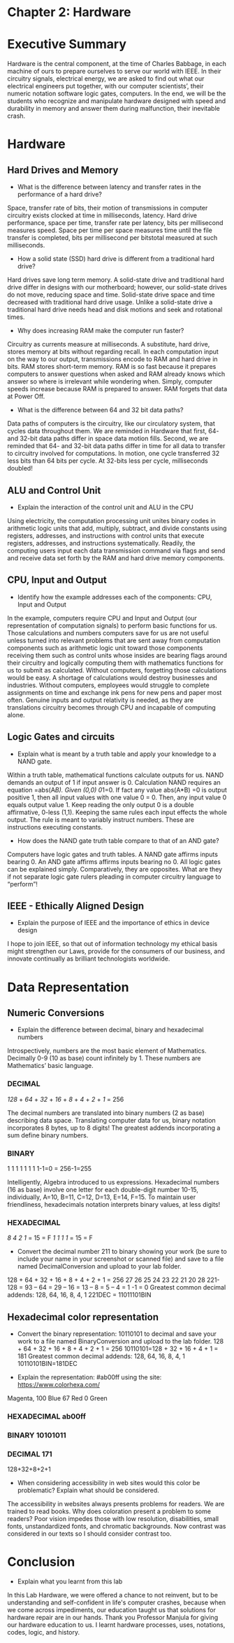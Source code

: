 # Chapter 2: Hardware

# Executive Summary

Hardware is the central component, at the time of Charles Babbage, in each machine of ours to prepare ourselves to serve our world with IEEE. In their circuitry signals, electrical energy, we are asked to find out what our electrical engineers put together, with our computer scientists’, their numeric notation software logic gates, computers. In the end, we will be the students who recognize and manipulate hardware designed with speed and durability in memory and answer them during malfunction, their inevitable crash.

# Hardware

## Hard Drives and Memory

* What is the difference between latency and transfer rates in the performance of a hard drive?

Space, transfer rate of bits, their motion of transmissions in computer circuitry exists clocked at time in milliseconds, latency. Hard drive performance, space per time, transfer rate per latency, bits per millisecond measures speed. Space per time per space measures time until the file transfer is completed, bits per millisecond per bitstotal measured at such milliseconds.

* How a solid state (SSD) hard drive is different from a traditional hard drive?

Hard drives save long term memory. A solid-state drive and traditional hard drive differ in designs with our motherboard; however, our solid-state drives do not move, reducing space and time. Solid-state drive space and time decreased with traditional hard drive usage. Unlike a solid-state drive a traditional hard drive needs head and disk motions and seek and rotational times. 


* Why does increasing RAM make the computer run faster?

Circuitry as currents measure at milliseconds. A substitute, hard drive, stores memory at bits without regarding recall. In each computation input on the way to our output, transmissions encode to RAM and hard drive in bits. RAM stores short-term memory. RAM is so fast because it prepares computers to answer questions when asked and RAM already knows which answer so where is irrelevant while wondering when. Simply, computer speeds increase because RAM is prepared to answer. RAM forgets that data at Power Off.

* What is the difference between 64 and 32 bit data paths?

Data paths of computers is the circuitry, like our circulatory system, that cycles data throughout them. We are reminded in Hardware that first, 64- and 32-bit data paths differ in space data motion fills. Second, we are reminded that 64- and 32-bit data paths differ in time for all data to transfer to circuitry involved for computations. In motion, one cycle transferred 32 less bits than 64 bits per cycle. At 32-bits less per cycle, milliseconds doubled! 

## ALU and Control Unit

* Explain the interaction of the control unit and ALU in the CPU

Using electricity, the computation processing unit unites binary codes in arithmetic logic units that add, multiply, subtract, and divide constants using registers, addresses, and instructions with control units that execute registers, addresses, and instructions systematically. Readily, the computing users input each data transmission command via flags and send and receive data set forth by the RAM and hard drive memory components.

## CPU, Input and Output

* Identify how the example addresses each of the components: CPU, Input and Output

In the example, computers require CPU and Input and Output (our representation of computation signals) to perform basic functions for us. Those calculations and numbers computers save for us are not useful unless turned into relevant problems that are sent away from computation components such as arithmetic logic unit toward those components receiving them such as control units whose insides are bearing flags around their circuitry and logically computing them with mathematics functions for us to submit as calculated. Without computers, forgetting those calculations would be easy. A shortage of calculations would destroy businesses and industries. Without computers, employees would struggle to complete assignments on time and exchange ink pens for new pens and paper most often. Genuine inputs and output relativity is needed, as they are translations circuitry becomes through CPU and incapable of computing alone.

## Logic Gates and circuits

* Explain what is meant by a truth table and apply your knowledge to a NAND gate.

Within a truth table, mathematical functions calculate outputs for us. NAND demands an output of 1 if input answer is 0. Calculation NAND requires an equation  =abs(A*B). Given (0,0) 0*1=0. If fact any value abs(A*B) =0 is output positive 1, then all input values with one value 0 = 0. Then, any input value 0 equals output value 1. Keep reading the only output 0 is a double affirmative, 0-less (1,1). Keeping the same rules each input effects the whole output. The rule is meant to variably instruct numbers. These are instructions executing constants.

* How does the NAND gate truth table compare to that of an AND gate?

Computers have logic gates and truth tables. A NAND gate affirms inputs bearing 0. An AND gate affirms affirms inputs bearing no 0. All logic gates can be explained simply. Comparatively, they are opposites. What are they if not separate logic gate rulers pleading in computer circuitry language to “perform”!

## IEEE - Ethically Aligned Design

* Explain the purpose of IEEE and the importance of ethics in device design

I hope to join IEEE, so that out of information technology my ethical basis might strengthen our Laws, provide for the consumers of our business, and innovate continually as brilliant technologists worldwide.

# Data Representation

## Numeric Conversions

* Explain the difference between decimal, binary and hexadecimal numbers

Introspectively, numbers are the most basic element of Mathematics. Decimally 0-9 (10 as base) count infinitely by 1. These numbers are Mathematics’ basic language. 

### DECIMAL
_128_ + _64_  +  _32_  +  _16_  +  _8_  +  _4_  +  _2_  + _1_  = 256

The decimal numbers are translated into binary numbers (2 as base) describing data space. Translating computer data for us, binary notation incorporates 8 bytes, up to 8 digits! The greatest addends incorporating a sum define binary numbers. 

### BINARY
1	1	1	1	1	1	1	1-1=0 	= 256-1=255

Intelligently, Algebra introduced to us expressions. Hexadecimal numbers (16 as base) involve one letter for each double-digit number 10-15, individually, A=10, B=11, C=12, D=13, E=14, F=15. To maintain user friendliness, hexadecimals notation interprets binary values, at less digits!

### HEXADECIMAL
_8_ _4_ _2_ _1_ = 15 = F
_1_ _1_ _1_ _1_ = 15 = F

* Convert the decimal number 211 to binary showing your work (be sure to include your name in your screenshot or scanned file) and save to a file named DecimalConversion and upload to your lab folder.

128 + 64  +  32  +  16  +  8  +  4  +  2  + 1  = 256	  27       26      25        24     23     22     21    20       28
221- 128 = 93 – 64 = 29 – 16 = 13 – 8 = 5 – 4 = 1 -1 = 0
Greatest common decimal addends: 128, 64, 16, 8, 4, 1
221DEC = 11011101BIN

## Hexadecimal color representation

* Convert the binary representation: 10110101 to decimal and save your work to a file named BinaryConversion and upload to the lab folder.
128 + 64  +  32  +  16  +  8  +  4  +  2  + 1  = 256
10110101=128 + 32 + 16 + 4 + 1 = 181
Greatest common decimal addends: 128, 64, 16, 8, 4, 1
10110101BIN=181DEC

* Explain the representation: #ab00ff using the site: https://www.colorhexa.com/

Magenta, 100 Blue 67 Red 0 Green

### HEXADECIMAL ab00ff
### BINARY 10101011
### DECIMAL 171
128+32+8+2+1

* When considering accessibility in web sites would this color be problematic? Explain what should be considered.

The accessibility in websites always presents problems for readers. We are trained to read books. Why does coloration present a problem to some readers? Poor vision impedes those with low resolution, disabilities, small fonts, unstandardized fonts, and chromatic backgrounds. Now contrast was considered in our texts so I should consider contrast too.

# Conclusion

* Explain what you learnt from this lab

In this Lab Hardware, we were offered a chance to not reinvent, but to be understanding and self-confident in life's computer crashes, because when we come across impediments, our education taught us that solutions for hardware repair are in our hands. Thank you Professor Manjula for giving our hardware education to us. I learnt hardware processes, uses, notations, codes, logic, and history.
